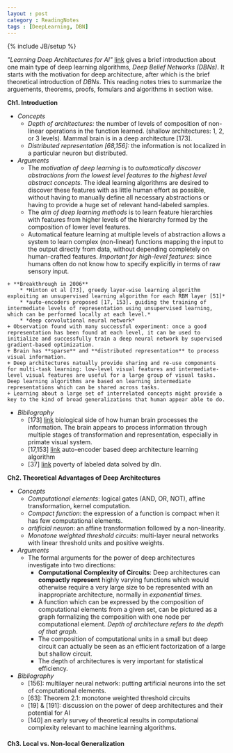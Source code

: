 ```yaml
---
layout : post
category : ReadingNotes
tags : [DeepLearning, DBN]
---
```

{% include JB/setup %}

*"Learning Deep Architectures for AI"* [link](http://www.iro.umontreal.ca/~bengioy/papers/ftml_book.pdf) gives a brief introduction about one main type of deep learning algorithms, *Deep Belief Networks (DBNs)*. It starts with the motivation for deep architecture, after which is the brief theoretical introduction of *DBNs*. This reading notes tries to summarize the arguements, theorems, proofs, fomulars and algorithms in section wise.


**Ch1. Introduction**

- *Concepts*
    + *Depth of architectures:* the number of levels of composition of non-linear operations in the function learned. (shallow architectures: 1, 2, or 3 levels). Mammal brain is in a deep architecture [173].
    + *Distributed representation [68,156]:* the information is not localized in a particular neuron but distributed.
- *Arguments*
    + The *motivation of deep learning* is to *automatically discover abstractions from the lowest level features to the highest level abstract concepts*. The ideal learning algorithms are desired to discover these features with as little human effort as possible, without having to manually define all necessary abstractions or having to provide a huge set of relevant hand-labeled samples.
    + The *aim of deep learning methods* is to learn feature hierarchies with features from higher levels of the hierarchy formed by the composition of lower level features.
    + Automatical feature learning at multiple levels of abstraction allows a system to learn complex (non-linear) functions mapping the input to the output directly from data, without depending completely on human-crafted features. *Important for high-level features*: since humans often do not know how to specify explicitly in terms of raw sensory input.
<!--more-->
    + **Breakthrough in 2006**
        * *Hinton et al [73], greedy layer-wise learning algorithm exploiting an unsupervised learning algorithm for each RBM layer [51]*
        * *auto-encoders proposed [17, 153]. guiding the training of intermediate levels of representation using unsupervised learning, which can be performed locally at each level.*
        * *deep convolutional neural network*
    + Observation found with many successful experiment: once a good representation has been found at each level, it can be used to initialize and successfully train a deep neural network by supervised gradient-based optimization.
    + Brain has **sparse** and **distributed representation** to process visual information.
    + Deep architectures natually provide sharing and re-use components for multi-task learning: low-level visual features and intermediate-level visual features are useful for a large group of visual tasks. Deep learning algorithms are based on learning intermediate representations which can be shared across tasks.
    + Learning about a large set of interrelated concepts might provide a key to the kind of broad generalizations that human appear able to do.
- *Bibliography*
    + [173] [link]() biological side of how human brain processes the information. The brain appears to process information through multiple stages of transformation and representation, especially in primate visual system.
    + [17,153] [link]() auto-encoder based deep architecture learning algorithm
    + [37] [link]() poverty of labeled data solved by dln.

**Ch2. Theoretical Advantages of Deep Architectures**

- *Concepts*
    + *Computational elements*: logical gates (AND, OR, NOT), affine transformation, kernel computation.
    + *Compact function*: the expression of a function is compact when it has few computational elements.
    + *artificial neuron*: an affine transformation followed by a non-linearity.
    + *Monotone weighted threshold circuits*: multi-layer neural networks with linear threshold units and positive weights.
- *Arguments*
    + The formal arguments for the power of deep architectures investigate into two directions:
        * **Computational Complexity of Circuits**: Deep architectures can **compactly represent** highly varying functions which would otherwise require a very large size to be represented with an inappropriate architecture, normally in *exponential times*.
        * A function which can be expressed by the composition of computational elements from a given set, can be pictured as a graph formalizing the composition with one node per computational element. *Depth of architecture refers to the depth of that graph*.
        * The composition of computational units in a small but deep circuit can actually be seen as an efficient factorization of a large but shallow circuit.
        * The depth of architectures is very important for statistical efficiency.
- *Bibliography* 
    + [156]: multilayer neural network: putting artificial neurons into the set of computational elements.
    + [63]: Theorem 2.1: monotone weighted threshold circuits 
    + [19] & [191]: discussion on the power of deep architectures and their potential for AI
    + [140] an early survey of theoretical results in computational complexity relevant to machine learning algorithms.

#### Ch3. Local vs. Non-local Generalization

